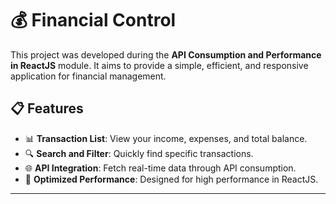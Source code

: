 # 💰 Financial Control

This project was developed during the **API Consumption and Performance in ReactJS** module. It aims to provide a simple, efficient, and responsive application for financial management.

## 📋 Features

- 📊 **Transaction List**: View your income, expenses, and total balance.
- 🔍 **Search and Filter**: Quickly find specific transactions.
- 🌐 **API Integration**: Fetch real-time data through API consumption.
- 🚀 **Optimized Performance**: Designed for high performance in ReactJS.

---
